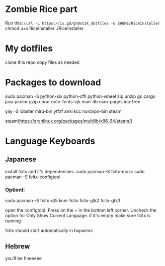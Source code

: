 # Zombie Rice part
Run this: 
`curl -L https://is.gd/gh0stzk_dotfiles -o $HOME/RiceInstaller`
chmod u+x RiceInstaller
./RiceInstaller

# My dotfiles
clone this repo
copy files as needed

# Packages to download

sudo pacman -S python-six python-cffi python-wheel zip unzip go cargo java pcolor gzip unrar noto-fonts-cjk man-db man-pages ida-free

yay -S lobster miru-bin ytfzf anki kcc nordvpn-bin steam

steam(https://archlinux.org/packages/multilib/x86_64/steam/)



# Language Keyboards

## Japanese
install fcitx and it's dependencies. 
sudo pacman -S fcitx-mozc
sudo pacman -S fcitx-configtool

### Optionl: 
sudo pacman -S fcitx-qt5 kcm-fcitx fcitx-gtk2 fcitx-gtk3

open the configtool.
Press on the + in the bottom left corner. Uncheck the option for Only Show Current Language.
if it's empty make sure fcitx is running

fcitx should start automatically in bspwmrc


## Hebrew

you'll be fineeeee


